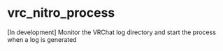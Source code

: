 # vrc_nitro_process
[In development] Monitor the VRChat log directory and start the process when a log is generated
